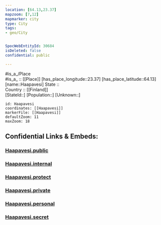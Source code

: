 ```yaml
---
location: [64.13,23.37] 
mapzoom: [7,12] 
mapmarker: city 
type: City
tags:
- geo/City


SpocWebEntityId: 30684
isDeleted: false
confidential: public

---
```

#is_a_/Place  
#is_a_ :: [[Place]] 
[has_place_longitude::23.37] 
[has_place_latitude::64.13] 
[name::Haapavesi] 
State ::  
Country :: [[Finland]]  
[StateId::] 
[Population::] 
[Unknown::] 


```leaflet
id: Haapavesi
coordinates: [[Haapavesi]] 
markerFile: [[Haapavesi]] 
defaultZoom: 11 
maxZoom: 18
```


## Confidential Links & Embeds: 

### [Haapavesi.public](/_public/\Earth\Continent\Europe\Europe~North\Finland\CityHaapavesi.public.md) 

### [Haapavesi.internal](/_internal/\Earth\Continent\Europe\Europe~North\Finland\CityHaapavesi.internal.md) 

### [Haapavesi.protect](/_protect/\Earth\Continent\Europe\Europe~North\Finland\CityHaapavesi.protect.md) 

### [Haapavesi.private](/_private/\Earth\Continent\Europe\Europe~North\Finland\CityHaapavesi.private.md) 

### [Haapavesi.personal](/_personal/\Earth\Continent\Europe\Europe~North\Finland\CityHaapavesi.personal.md) 

### [Haapavesi.secret](/_secret/\Earth\Continent\Europe\Europe~North\Finland\CityHaapavesi.secret.md)

